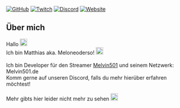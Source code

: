 <a name="readme-top"></a>

[![GitHub][github-shield]][github-url]
[![Twitch][twitch-shield]][twitch-url]
[![Discord][discord-shield]][discord-url]
[![Website][website-shield]][website-url]


## Über mich

Hallo <img src="https://cdn.7tv.app/emote/60aeec1712d7701491f89cf5/4x.webp" width=20px> <br>
Ich bin Matthias aka. Meloneoderso! <img src="https://cdn.7tv.app/emote/62c0b1f49882dfa63c818ee9/4x.webp" width=20px> <br>
<br>
Ich bin Developer für den Streamer [Melvin501](https://twitch.tv/melvin501) und seinem Netzwerk: Melvin501.de <br>
Komm gerne auf unseren Discord, falls du mehr hierüber erfahren möchtest! <br><br>
Mehr gibts hier leider nicht mehr zu sehen <img src="https://cdn.7tv.app/emote/60d431e38090e67e368eb5df/4x.webp" width=20px> <br>


[github-shield]: https://img.shields.io/badge/GitHub-MELONEODERSO-white?style=for-the-badge
[github-url]: https://github.com/MELONEODERSO
[discord-shield]: https://img.shields.io/discord/729132516983701534?color=blue&label=Discord&style=for-the-badge
[discord-url]: https://discord.gg/gfjEbjxyys
[twitch-shield]: https://img.shields.io/badge/Twitch-MELONE_ODERSO-blueviolet?style=for-the-badge
[twitch-url]: https://twitch.tv/MELONE_ODERSO
[website-shield]: https://img.shields.io/website?down_color=red&down_message=Offline&label=Melvin501.de&style=for-the-badge&up_color=green&up_message=Online&url=https%3A%2F%2Fmelvin501.de
[website-url]: https://melvin501.de
